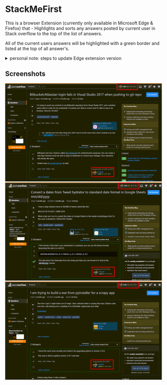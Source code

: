 # StackMeFirst
This is a browser Extension (currently only available in Microsoft Edge & Firefox) that - Highlights and sorts any answers posted by current user in Stack overflow to the top of the list of answers.

All of the current users answers will be highlighted with a green border and listed at the top of all answer's.

<details>
    <summary>personal note: steps to update Edge extension version</summary>

In order to update the version - you need tot zip all the relevant files ([manifest.json](manifest.json), [contentScript.js](contentScript.js), [background.js](background.js), [./icons](./icons) ) that represents your extension package and Upload the extension package in [Microsoft Partner Center][1].

use below script to create zip from terminal:
Note: below scripts won't work if you have the plugin loaded in browser

[Powershell script][3]:
```powershell
Compress-Archive -Force -Path manifest.json, background.js, contentScript.js, Icons -CompressionLevel Optimal -DestinationPath StackMeFirst.Zip
```

 [using tar.exe in Command Prompt][2]:
```bash
tar -acf StackMeFirst.zip -c manifest.json background.js contentScript.js Icons
```
</details>

## Screenshots

![Screenshot 1](./Assets/Screenshots/Screenshot%201.png)
![Screenshot 2](./Assets/Screenshots/Screenshot%202.png)
![Screenshot 3](./Assets/Screenshots/Screenshot%203.png)


   [1]: https://partner.microsoft.com/en-us/dashboard/microsoftedge/overview
   [2]: https://stackoverflow.com/a/68728992/6908282
   [3]: https://stackoverflow.com/a/55173830/6908282